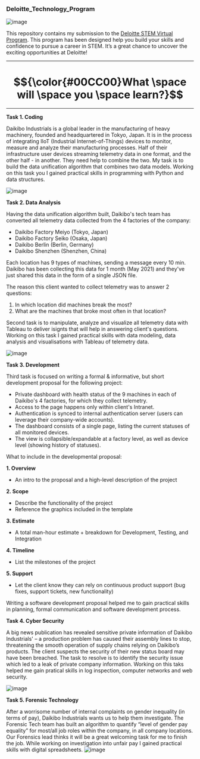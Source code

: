 ### Deloitte_Technology_Program


![image](https://github.com/Billie999/Deloitte_Technology_Project/assets/60508084/24abe347-d1da-42a9-a80d-96079ce38a31)

This repository contains my submission to the [Deloitte STEM Virtual Program](https://www.theforage.com/virtual-internships/prototype/YPWCiGNTkr6QxcpEu/Deloitte-STEM-Virtual-Experience-Program). This program has been designed help you build your skills and confidence to pursue a career in STEM. It’s a great chance to uncover the exciting opportunities at Deloitte!

*********
# $${\color{#00CC00}What \space will \space you \space learn?}$$
*********

**Task 1. Coding**

Daikibo Industrials is a global leader in the manufacturing of heavy machinery, founded and headquartered in Tokyo, Japan. It is in the process of integrating IIoT (Industrial Internet-of-Things) devices to monitor, measure and analyze their manufacturing processes. Half of their infrastructure user devices streaming telemetry data in one format, and the other half - in another. They need help to combine the two. My task is to build the data unification algorithm that combines two data models. Working on this task you I gained practical skills in programming with Python and data structures.


![image](https://github.com/Billie999/Deloitte_Technology_Project/assets/60508084/5e8bac9c-24cd-4911-a47d-57e413e3dc33)

**Task 2. Data Analysis**

Having the data unification algorithm built, Daikibo's tech team has converted all telemetry data collected from the 4 factories of the company:

  - Daikibo Factory Meiyo (Tokyo, Japan)
  - Daikibo Factory Seiko (Osaka, Japan)
  - Daikibo Berlin (Berlin, Germany)
  - Daikibo Shenzhen (Shenzhen, China)

Each location has 9 types of machines, sending a message every 10 min. Daikibo has been collecting this data for 1 month (May 2021) and they've just shared this data in the form of a single JSON file.

The reason this client wanted to collect telemetry was to answer 2 questions:
1.	In which location did machines break the most?
2.	What are the machines that broke most often in that location?

Second task is to manipulate, analyze and visualize  all telemetry data with Tableau to deliver isignts that will help in answering client's questions. Working on this task I gained practical skills with data modeling, data analysis and visualisations with Tableau of telemetry data.

![image](https://github.com/Billie999/Deloitte_Technology_Project/assets/60508084/5995d5db-cd54-49c6-a2d0-82d62723b99f)

**Task 3. Development**

Third task is focused on writing a formal & informative, but short development proposal for the following project: 
  
  - Private dashboard with health status of the 9 machines in each of Daikibo's 4 factories, for which they collect telemetry.
  - Access to the page happens only within client's Intranet.
  - Authentication is synced to internal authentication server (users can leverage their company-wide accounts).
  - The dashboard consists of a single page, listing the current statuses of all monitored devices.
  - The view is collapsible/expandable at a factory level, as well as device level (showing history of statuses). 

What to include in the developmental proposal:

**1. Overview**
  - An intro to the proposal and a high-level description of the project

**2.	Scope**
  - Describe the functionality of the project
  - Reference the graphics included in the template

**3.	Estimate**
  - A total man-hour estimate + breakdown for Development, Testing, and Integration

**4.	Timeline**
  - List the milestones of the project

**5.	Support**
  - Let the client know they can rely on continuous product support (bug fixes, support tickets, new functionality)

Writing a software development proposal helped me to gain practical skills in planning, formal communication and software development process.



**Task 4. Cyber Security**

A big news publication has revealed sensitive private information of Daikibo Industrials' – a production problem has caused their assembly lines to stop, threatening the smooth operation of supply chains relying on Daikibo’s products. The client suspects the security of their new status board may have been breached. The task to resolve is to identify the security issue which led to a leak of private company information. Working on this taks helped me gain pratical skills in log inspection, computer networks and web security.

![image](https://github.com/Billie999/Deloitte_Technology_Project/assets/60508084/e88e3546-2035-4f06-8aa5-e5df875b79eb)

**Task 5. Forensic Technology**

After a worrisome number of internal complaints on gender inequality (in terms of pay), Daikibo Industrials wants us to help them investigate.
The Forensic Tech team has built an algorithm to quantify “level of gender pay equality” for most/all job roles within the company, in all company locations. Our Forensics lead thinks it will be a great welcoming task for me to finish the job. While working on investigation into unfair pay I gained practical skills with digital spreadsheets.
![image](https://github.com/Billie999/Deloitte_Technology_Project/assets/60508084/0694e120-51ed-4243-912f-19c7b27a658a)



